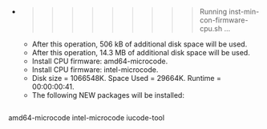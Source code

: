 * >>>>>>>>> Running inst-min-con-firmware-cpu.sh ...
  * After this operation, 506 kB of additional disk space will be used.
  * After this operation, 14.3 MB of additional disk space will be used.
  * Install CPU firmware: amd64-microcode.
  * Install CPU firmware: intel-microcode.
  * Disk size = 1066548K. Space Used = 29664K. Runtime = 00:00:00:41.
  * The following NEW packages will be installed:
  ```bash
amd64-microcode intel-microcode iucode-tool
  ```
